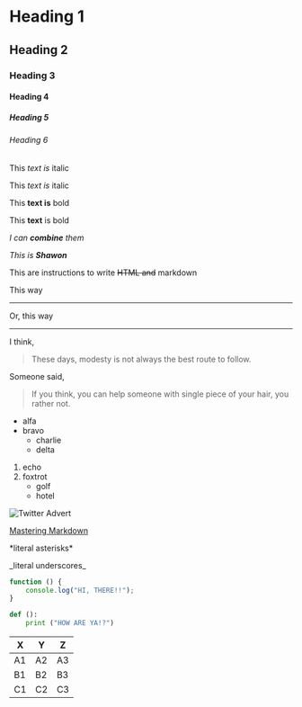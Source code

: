 <!-- headings -->
# Heading 1
## Heading 2
### Heading 3
#### Heading 4
##### Heading 5
###### Heading 6

<!-- emphasis -->
This *text is* italic

This _text is_ italic

This **text is** bold

This __text__ is bold

*I can **combine** them*

*This is **Shawon***

<!-- strikethrough -->
This are instructions to write ~~HTML and~~ markdown

<!-- horizontal rule -->
This way

---

Or, this way
___

<!-- blockquotes -->
I think, 
> These days, modesty is not always the best route to follow.

Someone said, 
> If you think, you can help someone with single piece of your hair, you rather not. 

<!-- lists -->
<!-- unordered -->
* alfa
* bravo
    * charlie
    * delta
1. echo
1. foxtrot
    * golf
    * hotel

<!-- images -->
![Twitter Advert](https://abs.twimg.com/sticky/illustrations/twitter_login_sidebar_illustration.png)

<!-- links -->
[Mastering Markdown](https://guides.github.com/features/mastering-markdown/)

<!-- backslash escapes -->
\*literal asterisks*

_literal underscores\_

<!-- github flavored markdown -->

<!-- code blocks -->
```javascript
function () {
    console.log("HI, THERE!!");
}
```
```python
def ():
    print ("HOW ARE YA!?")
```

<!-- tables -->
X|Y|Z 
-| -|-
A1|A2|A3
B1|B2|B3
C1|C2|C3